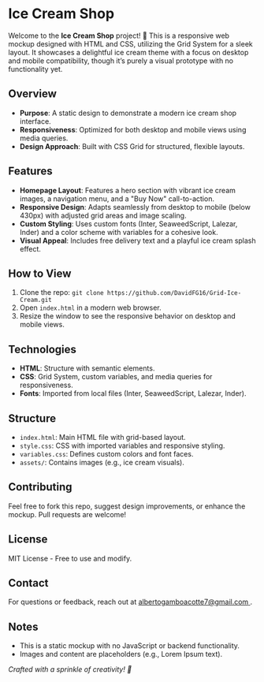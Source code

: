 # Ice Cream Shop

Welcome to the **Ice Cream Shop** project! 🍦 This is a responsive web mockup designed with HTML and CSS, utilizing the Grid System for a sleek layout. It showcases a delightful ice cream theme with a focus on desktop and mobile compatibility, though it’s purely a visual prototype with no functionality yet.

## Overview

- **Purpose**: A static design to demonstrate a modern ice cream shop interface.
- **Responsiveness**: Optimized for both desktop and mobile views using media queries.
- **Design Approach**: Built with CSS Grid for structured, flexible layouts.

## Features

- **Homepage Layout**: Features a hero section with vibrant ice cream images, a navigation menu, and a "Buy Now" call-to-action.
- **Responsive Design**: Adapts seamlessly from desktop to mobile (below 430px) with adjusted grid areas and image scaling.
- **Custom Styling**: Uses custom fonts (Inter, SeaweedScript, Lalezar, Inder) and a color scheme with variables for a cohesive look.
- **Visual Appeal**: Includes free delivery text and a playful ice cream splash effect.

## How to View

1. Clone the repo: `git clone https://github.com/DavidFG16/Grid-Ice-Cream.git`
2. Open `index.html` in a modern web browser.
3. Resize the window to see the responsive behavior on desktop and mobile views.

## Technologies

- **HTML**: Structure with semantic elements.
- **CSS**: Grid System, custom variables, and media queries for responsiveness.
- **Fonts**: Imported from local files (Inter, SeaweedScript, Lalezar, Inder).

## Structure

- `index.html`: Main HTML file with grid-based layout.
- `style.css`: CSS with imported variables and responsive styling.
- `variables.css`: Defines custom colors and font faces.
- `assets/`: Contains images (e.g., ice cream visuals).

## Contributing

Feel free to fork this repo, suggest design improvements, or enhance the mockup. Pull requests are welcome!

## License

MIT License - Free to use and modify.

## Contact

For questions or feedback, reach out at [albertogamboacotte7@gmail.com
](mailto:albertogamboacotte7@gmail.com
).

## Notes

- This is a static mockup with no JavaScript or backend functionality.
- Images and content are placeholders (e.g., Lorem Ipsum text).

*Crafted with a sprinkle of creativity! 🍧*
